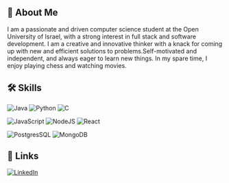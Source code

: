 
## 🚀 About Me
I am a passionate and driven computer science student at the Open University of Israel, with a strong interest in full stack and software development. I am a creative and innovative thinker with a knack for coming up with new and efficient solutions to problems.Self-motivated and independent, and always eager to learn new things. In my spare time, I enjoy playing chess and watching movies.


## 🛠 Skills
![Java](https://img.shields.io/badge/Java-ED8B00?style=for-the-badge&logo=openjdk&logoColor=white)  ![Python](https://img.shields.io/badge/Python-14354C?style=for-the-badge&logo=python&logoColor=white) ![C](https://img.shields.io/badge/C-00599C?style=for-the-badge&logo=c&logoColor=white)

![JavaScript](https://img.shields.io/badge/JavaScript-F7DF1E?style=for-the-badge&logo=javascript&logoColor=black) ![NodeJS](https://img.shields.io/badge/Node.js-43853D?style=for-the-badge&logo=node.js&logoColor=white) ![React](https://img.shields.io/badge/React-20232A?style=for-the-badge&logo=react&logoColor=61DAFB)

![PostgresSQL](	https://img.shields.io/badge/PostgreSQL-316192?style=for-the-badge&logo=postgresql&logoColor=white) ![MongoDB](https://img.shields.io/badge/MongoDB-4EA94B?style=for-the-badge&logo=mongodb&logoColor=white)


###
## 🔗 Links

[![LinkedIn](https://img.shields.io/badge/linkedin-%230077B5.svg?style=for-the-badge&logo=linkedin&logoColor=white)](https://www.linkedin.com/in/eligandin/)
